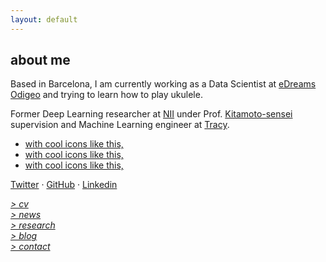 ```yaml
---
layout: default
---
```


## about me

Based in Barcelona, I am currently working as a Data Scientist at [eDreams Odigeo](https://www.edreamsodigeo.com/) and trying to learn how to play ukulele.

Former Deep Learning researcher at [NII](www.nii.ac.jp/en/) under Prof. [Kitamoto-sensei](http://www.nii.ac.jp/en/faculty/digital_content/kitamoto_asanobu/) supervision and Machine Learning engineer at [Tracy](https://www.linkedin.com/company/tracy). 

<a href="url1"><ul class="fa-ul"><i class="fa-li fa fa-linkedin"></i></ul></a>

<ul class="fa-ul"><a href="url2"><i class="fa-li fa fa-linkedin"></i></a></ul>

<a href="url3"><i class="fa-li fa fa-linkedin"></i>


<ul class="fa-ul">
  <li><i class="fa-li fa fa-twitter"></i>with cool icons like this,</li>
  <li><i class="fa-li fa fa-github"></i>with cool icons like this,</li>
  <li><i class="fa-li fa fa-medium"></i>with cool icons like this,</li>
</ul>

<i class="fab fa-linkedin-in"></i>
[Twitter](http://twitter.com/lucasrodesg) · [GitHub](http://github.com/lucasrodes) · [Linkedin](http://linkedin.com/in/lucasrodes) 

[*> cv*](cv.md) <br/>
[*> news*](news.md) <br/>
[*> research*](research.md) <br/>
[*> blog*](https://medium.com/@lucasrg) <br/>
[*> contact*](contact.md)


